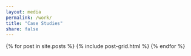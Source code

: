 ```yaml
---
layout: media
permalink: /work/
title: "Case Studies"
share: false
---
```


<div class="tiles">
{% for post in site.posts %}
	{% include post-grid.html %}
{% endfor %}
</div><!-- /.tiles -->
